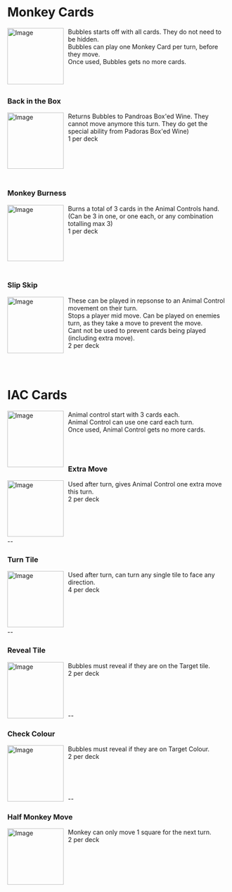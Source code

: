 # Monkey Cards
<p>
  <img width="128" alt="Image" src="https://github.com/user-attachments/assets/a40f4ce1-fdad-4fd9-b2bd-18bdb2f2266d" align="left" style="margin-right: 10px;" />
Bubbles starts off with all cards. They do not need to be hidden.<br />
Bubbles can play one Monkey Card per turn, before they move.<br />
  Once used, Bubbles gets no more cards. <br />
</p>
<br />
<br />

### Back in the Box
<p>
  <img width="128" alt="Image" src="https://github.com/user-attachments/assets/7f2f2509-5b36-4cf5-a2bb-d050ad99abb7" align="left" style="margin-right: 10px;" />
Returns Bubbles to Pandroas Box'ed Wine. They cannot move anymore this turn. They do get the special ability from Padoras Box'ed Wine)<br />
1 per deck<br />
</p>
<br />
<br />
<br />
<br />

### Monkey Burness 
<p>
  <img width="128" alt="Image" src="https://github.com/user-attachments/assets/6b09d39e-18ec-421d-ad8a-695b40a6c2d2" align="left" style="margin-right: 10px;" />
Burns a total of 3 cards in the Animal Controls hand. (Can be 3 in one, or one each, or any combination totalling max 3)<br />
1 per deck<br />
</p>
<br />
<br />
<br />
<br />

### Slip Skip
<p>
  <img width="128" alt="Image" src="https://github.com/user-attachments/assets/5d24b2f0-f8f9-40c5-9b70-2bec0811d3c7" align="left" style="margin-right: 10px;" />
These can be played in repsonse to an Animal Control movement on their turn. <br />
Stops a player mid move. Can be played on enemies turn, as they take a move to prevent the move.<br /> 
Cant not be used to prevent cards being played (including extra move).<br />
2 per deck<br />
</p>
<br />
<br />


# IAC Cards
<p>
<img width="128" alt="Image" src="https://github.com/user-attachments/assets/65a8f302-0c71-491d-8781-14b8bfe00fd1" align="left" style="margin-right: 10px;" />
Animal control start with 3 cards each.<br />
  Animal Control can use one card each turn.<br />
  Once used, Animal Control gets no more cards. <br />
</p>
<br />
<br />


### Extra Move 
<p>
<img width="128" alt="Image" src="https://github.com/user-attachments/assets/b69530c9-30e5-48c1-b1fd-8dee72dff14b"  align="left" style="margin-right: 10px;" />
Used after turn, gives Animal Control one extra move this turn. <br />
2 per deck <br />
</p>
<br />
<br />
<br />


--
### Turn Tile 
<p>
<img width="128" alt="Image" src="https://github.com/user-attachments/assets/0a9baffd-b9f2-4452-b930-3697709319d2"  align="left" style="margin-right: 10px;" />
Used after turn, can turn any single tile to face any direction. <br />
4 per deck <br />
</p>
<br />
<br />
<br />


--
### Reveal Tile
<p>
<img width="128" alt="Image" src="https://github.com/user-attachments/assets/9978e55f-82eb-46b2-9bb7-fde95062b41e"   align="left" style="margin-right: 10px;" />
Bubbles must reveal if they are on the Target tile.<br />
2 per deck <br />
</p>
<br />
<br />
<br />


--
### Check Colour
<p>
<img width="128" alt="Image" src="https://github.com/user-attachments/assets/962280ab-309a-4b64-924a-d7a6f3cd743e"  align="left" style="margin-right: 10px;" />
Bubbles must reveal if they are on Target Colour. <br />
2 per deck <br />
</p>
<br />
<br />
<br />


--
### Half Monkey Move
<p>
<img width="128" alt="Image"src="https://github.com/user-attachments/assets/8383b1e5-6c87-49f9-acfc-75fa18233ffb" align="left" style="margin-right: 10px;" />
Monkey can only move 1 square for the next turn. <br />
2 per deck <br />
</p>
<br />
<br />

